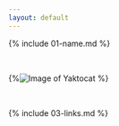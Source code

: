 ```yaml
---
layout: default
---
```


{% include 01-name.md %}

<br>

{%![Image of Yaktocat](https://octodex.github.com/images/yaktocat.png) %}

<br>

{% include 03-links.md %}

